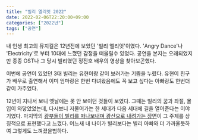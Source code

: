 ```yaml
---
title: "빌리 엘리엇 2022"
date: 2022-02-06T22:20:00+09:00
categories: ["2022년"]
tags: ["공연"]
---
```


내 인생 최고의 뮤지컬은 12년전에 보았던 '빌리 엘리엇'이였다.
'Angry Dance'나 'Electricity'로 부터 10대에 느꼈던 감정을 떠올릴수 있었다.
공연을 본지는 오래되었지만 종종 OST나 그 당시 빌리였던 정진호 배우의 영상을 찾아보곤했다.

이번에 공연이 있었던 3대 빌리는 유현이랑 같이 보러가는 기쁨을 누렸다.
유현이 친구가 배우로 출연해서 이미 엄마랑은 한번 다녀왔음에도 꼭 보고 싶다는 아빠랑도 한번더 같이 가주었다.

12년이 지나서 보니 옛날에는 못 안 보이던 것들이 보였다.
그때는 빌리의 꿈과 좌절, 몰입이 와닿았었는데, 다시보니 저물어가는 한 세대가 다음 세대에 길을 열어준다는 이야기였다.
마지막의 [광부들이 빌리를 떠나보내며 광산으로 내려가는 장면]()이 그 주제를 상징적으로 표현했다고 느꼈다.
어느새 내 나이가 빌리보다는 빌리 아빠와 더 가까울듯하여 그렇게도 느껴졌을법하다.
